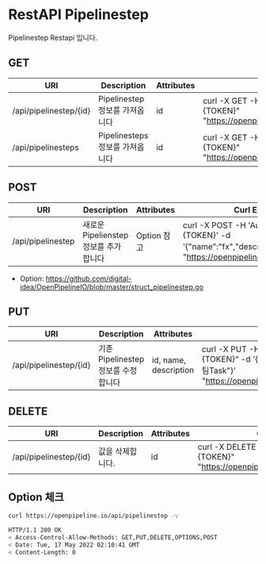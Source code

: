 # RestAPI Pipelinestep

Pipelinestep Restapi 입니다.

## GET

| URI | Description | Attributes | Curl Example |
| --- | --- | --- | --- |
|/api/pipelinestep/{id}| Pipelinestep 정보를 가져옵니다|id|curl -X GET -H "Authorization: Basic {TOKEN}" "https://openpipeline.io/api/pipelinestep/{id}"
|/api/pipelinesteps | Pipelinesteps 정보를 가져옵니다|id|curl -X GET -H "Authorization: Basic {TOKEN}" "https://openpipeline.io/api/pipelinesteps"

## POST

| URI | Description | Attributes | Curl Example |
| --- | --- | --- | --- |
|/api/pipelinestep|새로운 Pipelienstep 정보를 추가합니다| Option 참고 |curl -X POST -H 'Authorization: Basic {TOKEN}' -d '{"name":"fx","description":"FX팀"}' "https://openpipeline.io/api/pipelinestep"

- Option: https://github.com/digital-idea/OpenPipelineIO/blob/master/struct_pipelinestep.go

## PUT

| URI | Description | Attributes | Curl Example |
| --- | --- | --- | --- |
|/api/pipelinestep/{id}|기존 Pipelinestep 정보를 수정합니다|id, name, description|curl -X PUT -H "Authorization: Basic {TOKEN}“ -d '{"name":"fx","description":"FX팀Task"}' "https://openpipeline.io/api/pipelinestep/{id}"

## DELETE

| URI | Description | Attributes | Curl Example |
| --- | --- | --- | --- |
|/api/pipelinestep/{id}|값을 삭제합니다.|id|curl -X DELETE -H "Authorization: Basic {TOKEN}" "https://openpipeline.io/api/pipelinestep/{id}"

## Option 체크

```bash
curl https://openpipeline.io/api/pipelinestep -v
```

```bash
HTTP/1.1 200 OK
< Access-Control-Allow-Methods: GET,PUT,DELETE,OPTIONS,POST
< Date: Tue, 17 May 2022 02:10:41 GMT
< Content-Length: 0
```
